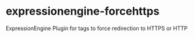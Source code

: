 expressionengine-forcehttps
===========================

ExpressionEngine Plugin for tags to force redirection to HTTPS or HTTP
